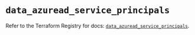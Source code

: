 # `data_azuread_service_principals`

Refer to the Terraform Registry for docs: [`data_azuread_service_principals`](https://registry.terraform.io/providers/hashicorp/azuread/2.53.1/docs/data-sources/service_principals).
